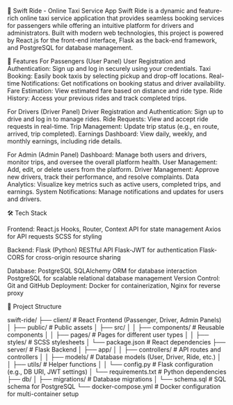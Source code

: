 🚕 Swift Ride - Online Taxi Service App
Swift Ride is a dynamic and feature-rich online taxi service application that provides seamless booking services for passengers while offering an intuitive platform for drivers and administrators. Built with modern web technologies, this project is powered by React.js for the front-end interface, Flask as the back-end framework, and PostgreSQL for database management.

🚀 Features
For Passengers (User Panel)
User Registration and Authentication: Sign up and log in securely using your credentials.
Taxi Booking: Easily book taxis by selecting pickup and drop-off locations.
Real-time Notifications: Get notifications on booking status and driver availability.
Fare Estimation: View estimated fare based on distance and ride type.
Ride History: Access your previous rides and track completed trips.

For Drivers (Driver Panel)
Driver Registration and Authentication: Sign up to drive and log in to manage rides.
Ride Requests: View and accept ride requests in real-time.
Trip Management: Update trip status (e.g., en route, arrived, trip completed).
Earnings Dashboard: View daily, weekly, and monthly earnings, including ride details.

For Admin (Admin Panel)
Dashboard: Manage both users and drivers, monitor trips, and oversee the overall platform health.
User Management: Add, edit, or delete users from the platform.
Driver Management: Approve new drivers, track their performance, and resolve complaints.
Data Analytics: Visualize key metrics such as active users, completed trips, and earnings.
System Notifications: Manage notifications and updates for users and drivers.

🛠️ Tech Stack

Frontend: React.js
Hooks, Router, Context API for state management
Axios for API requests
SCSS for styling

Backend: Flask (Python)
RESTful API
Flask-JWT for authentication
Flask-CORS for cross-origin resource sharing

Database: PostgreSQL
SQLAlchemy ORM for database interaction
PostgreSQL for scalable relational database management
Version Control: Git and GitHub
Deployment: Docker for containerization, Nginx for reverse proxy

📂 Project Structure

swift-ride/
├── client/                 # React Frontend (Passenger, Driver, Admin Panels)
│   ├── public/             # Public assets
│   ├── src/
│   │   ├── components/     # Reusable components
│   │   ├── pages/          # Pages for different user types
│   │   ├── styles/         # SCSS stylesheets
│   └── package.json        # React dependencies
├── server/                 # Flask Backend
│   ├── app/
│   │   ├── controllers/    # API routes and controllers
│   │   ├── models/         # Database models (User, Driver, Ride, etc.)
│   │   ├── utils/          # Helper functions
│   │   └── config.py       # Flask configuration (e.g., DB URI, JWT settings)
│   └── requirements.txt    # Python dependencies
├── db/
│   ├── migrations/         # Database migrations
│   └── schema.sql          # SQL schema for PostgreSQL
└── docker-compose.yml      # Docker configuration for multi-container setup


